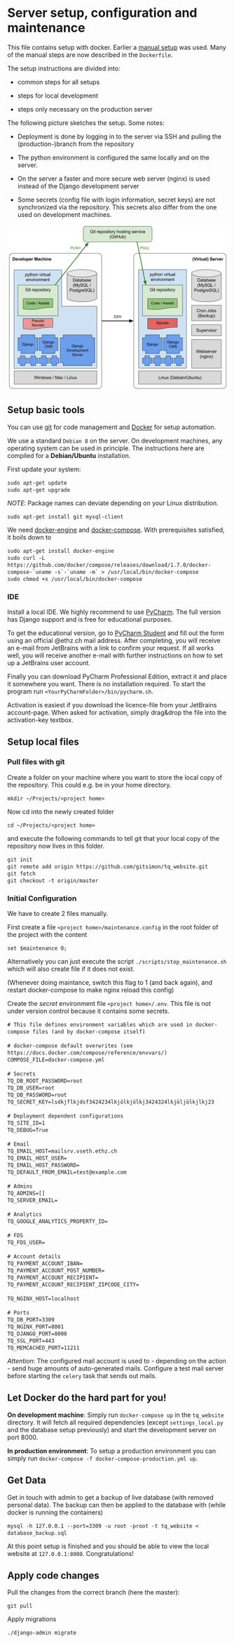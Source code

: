 # Server setup, configuration and maintenance

This file contains setup with docker. Earlier a [manual setup](setup_virtualenv.md) was used. Many of the manual steps are now described in the `Dockerfile`.

The setup instructions are divided into:

* common steps for all setups

* steps for local development

* steps only necessary on the production server

The following picture sketches the setup. Some notes:

* Deployment is done by logging in to the server via SSH and pulling the (production-)branch from the repository

* The python environment is configured the same locally and on the server.

* On the server a faster and more secure web server (nginx) is used instead of the Django development server

* Some secrets (config file with login information, secret keys) are not synchronized via the repository. This secrets also differ from the one used on development machines.

![Webstack](webstack.svg)

## Setup basic tools

You can use [git](https://git-scm.com/) for code management and [Docker](//www.docker.com) for setup automation.

We use a standard `Debian 8` on the server. On development machines, any operating system can be used in principle. The instructions here are compiled for a **Debian/Ubuntu** installation.

First update your system:

```shell
sudo apt-get update
sudo apt-get upgrade
```

*NOTE*: Package names can deviate depending on your Linux distribution.

```shell
sudo apt-get install git mysql-client
```

We need [docker-engine](https://docs.docker.com/engine/installation/linux/ubuntulinux/) and [docker-compose](https://docs.docker.com/compose/install/). With prerequisites satisfied, it boils down to

```shell
sudo apt-get install docker-engine
sudo curl -L https://github.com/docker/compose/releases/download/1.7.0/docker-compose-`uname -s`-`uname -m` > /usr/local/bin/docker-compose
sudo chmod +x /usr/local/bin/docker-compose
```

### IDE

Install a local IDE. We highly recommend to use [PyCharm](https://www.jetbrains.com/pycharm/). The full version has Django support and is free for educational purposes.

To get the educational version, go to [PyCharm Student](https://www.jetbrains.com/shop/eform/students) and fill out the form using an official @ethz.ch mail address. After completing, you will receive an e-mail from JetBrains with a link to confirm your request. If all works well, you will receive another e-mail with further instructions on how to set up a JetBrains user account.

Finally you can download PyCharm Professional Edition, extract it and place it somewhere you want. There is no installation required. To start the program run `<YourPyCharmFolder>/bin/pycharm.sh`.

Activation is easiest if you download the licence-file from your JetBrains account-page. When asked for activation, simply drag&drop the file into the activation-key textbox.


## Setup local files

### Pull files with git

Create a folder on your machine where you want to store the local copy of the repository. This could e.g. be in your home directory.

```shell
mkdir ~/Projects/<project home>
```

Now cd into the newly created folder

```shell
cd ~/Projects/<project home>
```

and execute the following commands to tell git that your local copy of the repository now lives in this folder.

```shell
git init
git remote add origin https://github.com/gitsimon/tq_website.git
git fetch
git checkout -t origin/master
```

### Initial Configuration

We have to create 2 files manually.

First create a file `<project home>/maintenance.config` in the root folder of the project with the content

```shell
set $maintenance 0;
```

Alternatively you can just execute the script `./scripts/stop_maintenance.sh` which will also create file if it does not exist.

(Whenever doing maintance, switch this flag to 1 (and back again), and restart docker-compose to make nginx reload this config)

Create the *secret* environment file `<project home>/.env`.
This file is not under version control because it contains some secrets.

```
# This file defines environment variables which are used in docker-compose files (and by docker-compose itself)

# docker-compose default overwrites (see https://docs.docker.com/compose/reference/envvars/)
COMPOSE_FILE=docker-compose.yml

# Secrets
TQ_DB_ROOT_PASSWORD=root
TQ_DB_USER=root
TQ_DB_PASSWORD=root
TQ_SECRET_KEY=lsdkjflkjdsf3424234lkjölkjölkj3424324lkjöljölkjlkj23

# Deployment dependent configurations
TQ_SITE_ID=1
TQ_DEBUG=True

# Email
TQ_EMAIL_HOST=mailsrv.vseth.ethz.ch
TQ_EMAIL_HOST_USER=
TQ_EMAIL_HOST_PASSWORD=
TQ_DEFAULT_FROM_EMAIL=test@example.com

# Admins
TQ_ADMINS=[]
TQ_SERVER_EMAIL=

# Analytics
TQ_GOOGLE_ANALYTICS_PROPERTY_ID=

# FDS
TQ_FDS_USER=

# Account details
TQ_PAYMENT_ACCOUNT_IBAN=
TQ_PAYMENT_ACCOUNT_POST_NUMBER=
TQ_PAYMENT_ACCOUNT_RECIPIENT=
TQ_PAYMENT_ACCOUNT_RECIPIENT_ZIPCODE_CITY=

TQ_NGINX_HOST=localhost

# Ports
TQ_DB_PORT=3309
TQ_NGINX_PORT=8001
TQ_DJANGO_PORT=8000
TQ_SSL_PORT=443
TQ_MEMCACHED_PORT=11211
```

*Attention*: The configured mail account is used to - depending on the action - send huge amounts of auto-generated mails. Configure a test mail server before starting the `celery` task that sends out mails.


## Let Docker do the hard part for you!

**On development machine**:
Simply run
	``docker-compose up``
in the `tq_website` directory. It will fetch all required dependencies (except `settings_local.py` and the database setup previously) and start the development server on port 8000.

**In production environment**:
To setup a production environment you can simply run ``docker-compose -f docker-compose-production.yml up``.

## Get Data

Get in touch with admin to get a backup of live database (with removed personal data).
The backup can then be applied to the database with (while docker is running the containers)

```shell
mysql -h 127.0.0.1 --port=3309 -u root -proot -t tq_website < database_backup.sql
```
	



	
At this point setup is finished and you should be able to view the local website at `127.0.0.1:8000`. Congratulations!

    
    
## Apply code changes
Pull the changes from the correct branch (here the master):

```shell
git pull
```

Apply migrations

```shell
./django-admin migrate
```
